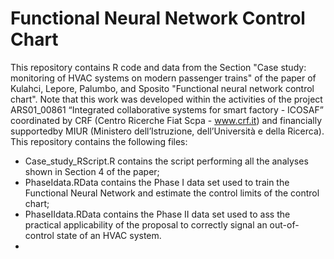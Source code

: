 # Functional Neural Network Control Chart

This repository contains R code and data from the Section "Case study: monitoring of HVAC systems on modern passenger trains" of the paper of Kulahci, Lepore, Palumbo, and Sposito "Functional neural network control chart". Note that this work was developed within the activities of the project ARS01_00861 “Integrated collaborative systems for smart factory - ICOSAF” coordinated by CRF (Centro Ricerche Fiat Scpa - www.crf.it) and financially supportedby MIUR (Ministero dell’Istruzione, dell’Università e della Ricerca). This repository contains the following files:

- Case_study_RScript.R contains the script performing all the analyses shown in Section 4 of the paper;
- PhaseIdata.RData contains the Phase I data set used to train the Functional Neural Network and estimate the control limits of the control chart;
- PhaseIIdata.RData contains the Phase II data set used to ass the practical applicability of the proposal to correctly signal an out-of-control state of an HVAC system.
- 
